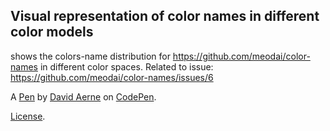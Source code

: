 Visual representation of color names in different color models
--------------------------------------------------------------
shows the colors-name distribution for https://github.com/meodai/color-names in different color spaces. Related to issue: https://github.com/meodai/color-names/issues/6

A [Pen](https://codepen.io/meodai/pen/zdgXJj) by [David Aerne](https://codepen.io/meodai) on [CodePen](https://codepen.io).

[License](https://codepen.io/license/pen/zdgXJj).
